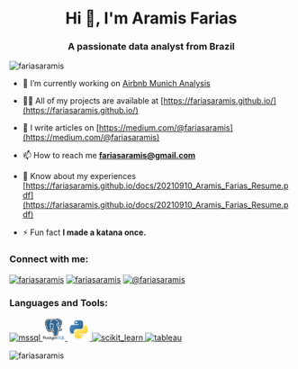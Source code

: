 <h1 align="center">Hi 👋, I'm Aramis Farias</h1>
<h3 align="center">A passionate data analyst from Brazil</h3>

<p align="left"> <img src="https://komarev.com/ghpvc/?username=fariasaramis&label=Profile%20views&color=0e75b6&style=flat" alt="fariasaramis" /> </p>

- 🔭 I’m currently working on [Airbnb Munich Analysis](https://www.kaggle.com/aramisfarias/airbnb-munich-germany-july-21?scriptVersionId=76757505)

- 👨‍💻 All of my projects are available at [https://fariasaramis.github.io/](https://fariasaramis.github.io/)

- 📝 I write articles on [https://medium.com/@fariasaramis](https://medium.com/@fariasaramis)

- 📫 How to reach me **fariasaramis@gmail.com**

- 📄 Know about my experiences [https://fariasaramis.github.io/docs/20210910_Aramis_Farias_Resume.pdf](https://fariasaramis.github.io/docs/20210910_Aramis_Farias_Resume.pdf)

- ⚡ Fun fact **I made a katana once.**

<h3 align="left">Connect with me:</h3>
<p align="left">
<a href="https://linkedin.com/in/fariasaramis" target="blank"><img align="center" src="https://raw.githubusercontent.com/rahuldkjain/github-profile-readme-generator/master/src/images/icons/Social/linked-in-alt.svg" alt="fariasaramis" height="30" width="40" /></a>
<a href="https://kaggle.com/fariasaramis" target="blank"><img align="center" src="https://raw.githubusercontent.com/rahuldkjain/github-profile-readme-generator/master/src/images/icons/Social/kaggle.svg" alt="fariasaramis" height="30" width="40" /></a>
<a href="https://medium.com/@fariasaramis" target="blank"><img align="center" src="https://raw.githubusercontent.com/rahuldkjain/github-profile-readme-generator/master/src/images/icons/Social/medium.svg" alt="@fariasaramis" height="30" width="40" /></a>
</p>

<h3 align="left">Languages and Tools:</h3>
<p align="left"> 
  <a href="https://www.microsoft.com/en-us/sql-server" target="_blank"> 
    <img src="https://www.svgrepo.com/show/303229/microsoft-sql-server-logo.svg" alt="mssql" width="40" height="40"/> </a> 
  <a href="https://www.postgresql.org" target="_blank"> 
    <img src="https://raw.githubusercontent.com/devicons/devicon/master/icons/postgresql/postgresql-original-wordmark.svg" alt="postgresql" width="40" height="40"/> </a> 
  <a href="https://www.python.org" target="_blank"> 
    <img src="https://raw.githubusercontent.com/devicons/devicon/master/icons/python/python-original.svg" alt="python" width="40" height="40"/> </a> 
  <a href="https://scikit-learn.org/" target="_blank"> 
    <img src="https://upload.wikimedia.org/wikipedia/commons/0/05/Scikit_learn_logo_small.svg" alt="scikit_learn" width="40" height="40"/> </a> 
  <a href="https://www.tableau.com/" target="_blank"> 
    <img src="https://logodix.com/logo/674290.gif" alt="tableau" width="40" height="40"/> </a> 
</p>

<p><img align="center" src="https://github-readme-stats.vercel.app/api/top-langs?username=fariasaramis&show_icons=true&locale=en&layout=compact" alt="fariasaramis" /></p>
